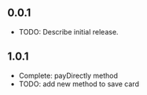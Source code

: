 ## 0.0.1

* TODO: Describe initial release.

## 1.0.1
* Complete: payDirectly method
* TODO: add new method to save card

